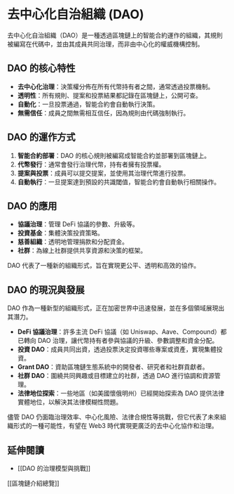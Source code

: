 # 去中心化自治組織 (DAO)

去中心化自治組織（DAO）是一種透過區塊鏈上的智能合約運作的組織，其規則被編寫在代碼中，並由其成員共同治理，而非由中心化的權威機構控制。

## DAO 的核心特性

*   **去中心化治理**：決策權分佈在所有代幣持有者之間，通常透過投票機制。
*   **透明性**：所有規則、提案和投票結果都記錄在區塊鏈上，公開可查。
*   **自動化**：一旦投票通過，智能合約會自動執行決策。
*   **無需信任**：成員之間無需相互信任，因為規則由代碼強制執行。

## DAO 的運作方式

1.  **智能合約部署**：DAO 的核心規則被編寫成智能合約並部署到區塊鏈上。
2.  **代幣發行**：通常會發行治理代幣，持有者擁有投票權。
3.  **提案與投票**：成員可以提交提案，並使用其治理代幣進行投票。
4.  **自動執行**：一旦提案達到預設的共識閾值，智能合約會自動執行相關操作。

## DAO 的應用

*   **協議治理**：管理 DeFi 協議的參數、升級等。
*   **投資基金**：集體決策投資策略。
*   **慈善組織**：透明地管理捐款和分配資金。
*   **社群**：為線上社群提供共享資源和決策的框架。

DAO 代表了一種新的組織形式，旨在實現更公平、透明和高效的協作。

## DAO 的現況與發展

DAO 作為一種新型的組織形式，正在加密世界中迅速發展，並在多個領域展現出其潛力。

*   **DeFi 協議治理**：許多主流 DeFi 協議（如 Uniswap、Aave、Compound）都已轉向 DAO 治理，讓代幣持有者參與協議的升級、參數調整和資金分配。
*   **投資 DAO**：成員共同出資，透過投票決定投資哪些專案或資產，實現集體投資。
*   **Grant DAO**：資助區塊鏈生態系統中的開發者、研究者和社群貢獻者。
*   **社群 DAO**：圍繞共同興趣或目標建立的社群，透過 DAO 進行協調和資源管理。
*   **法律地位探索**：一些地區（如美國懷俄明州）已經開始探索為 DAO 提供法律實體地位，以解決其法律模糊性問題。

儘管 DAO 仍面臨治理效率、中心化風險、法律合規性等挑戰，但它代表了未來組織形式的一種可能性，有望在 Web3 時代實現更廣泛的去中心化協作和治理。

## 延伸閱讀

*   [[DAO 的治理模型與挑戰]]

[[區塊鏈介紹總覽]]
